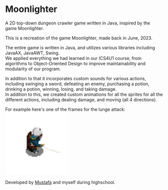 # Moonlighter
A 2D top-down dungeon crawler game written in Java, inspired by the game Moonlighter.

This is a recreation of the game Moonlighter, made back in June, 2023.  

The entire game is written in Java, and utilizes various libraries including JavaAX, JavaAWT, Swing.  
We applied everything we had learned in our ICS4U1 course, from algorithms to Object-Oriented Design to improve maintainability and modularity of our program.  

In addition to that it incorporates custom sounds for various actions, including swinging a sword, defeating an enemy, purchasing a potion, drinking a potion, winning, losing, and taking damage.  
In addition to this, we created custom animations for all the sprites for all the different actions, including dealing damage, and moving (all 4 directions).  

For example here's one of the frames for the lunge attack:  
<img src="./res/rightDodge3.png" width="200">

Developed by [Mustafa](https://www.linkedin.com/in/mustafa-merchant-40ab00285/) and myself during highschool.
